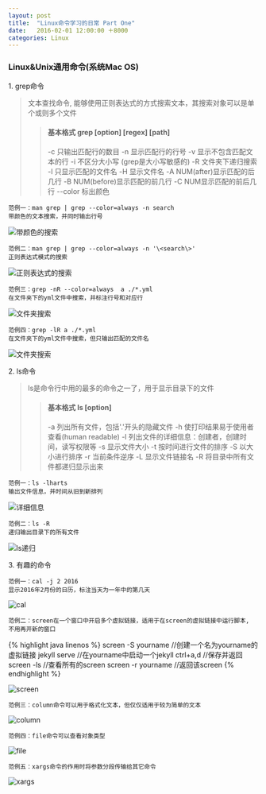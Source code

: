 ```yaml
---
layout: post
title:  "Linux命令学习的日常 Part One"
date:   2016-02-01 12:00:00 ＋8000
categories: Linux
---
```



### Linux&Unix通用命令(系统Mac OS)
1\. grep命令
 
> 文本查找命令, 能够使用正则表达式的方式搜索文本，其搜索对象可以是单个或则多个文件
> 
> > <h4><b>基本格式 grep [option] [regex] [path]</b></h4>
> > -c 只输出匹配行的数目  
> > -n 显示匹配行的行号  
> > -v 显示不包含匹配文本的行  
> > -i 不区分大小写 (grep是大小写敏感的)  
> > -R 文件夹下递归搜索  
> > -l 只显示匹配的文件名    
> > -H 显示文件名  
> > -A NUM(after)显示匹配的后几行  
> > -B NUM(before)显示匹配的前几行  
> > -C NUM显示匹配的前后几行    
> > --color 标出颜色  

	范例一：man grep | grep --color=always -n search
	带颜色的文本搜索，并同时输出行号
	
![带颜色的搜索]({{site.baseurl}}/pics/grep_color_n.png)  

	范例二：man grep | grep --color=always -n '\<search\>'
	正则表达式模式的搜索
	
![正则表达式的搜索]({{site.baseurl}}/pics/grep_color_n_regex.png)

	范例三：grep -nR --color=always  a ./*.yml
	在文件夹下的yml文件中搜索，并标注行号和对应行
	
![文件夹搜索]({{site.baseurl}}/pics/grep_dir.png)
	
	范例四：grep -lR a ./*.yml
	在文件夹下的yml文件中搜索，但只输出匹配的文件名
	
![文件夹搜索]({{site.baseurl}}/pics/grep_dir_only.png)

2\. ls命令

> ls是命令行中用的最多的命令之一了，用于显示目录下的文件
>
> > <h4><b>基本格式 ls [option]</b></h4>
> > -a 列出所有文件，包括'.'开头的隐藏文件  
> > -h 使打印结果易于使用者查看(human readable)  
> > -l 列出文件的详细信息：创建者，创建时间，读写权限等  
> > -s 显示文件大小  
> > -t 按时间进行文件的排序  
> > -S 以大小进行排序  
> > -r 当前条件逆序  
> > -L 显示文件链接名  
> > -R 将目录中所有文件都递归显示出来  

	范例一：ls -lharts
    输出文件信息，并时间从旧到新排列
    
![详细信息]({{site.baseurl}}/pics/ls_r_t.png)

	范例二：ls -R
	递归输出目录下的所有文件
	
![ls递归]({{site.baseurl}}/pics/ls_R.png)

3\. 有趣的命令

	范例一：cal -j 2 2016
	显示2016年2月份的日历，标注当天为一年中的第几天
    
![cal]({{site.baseurl}}/pics/cal.png)

	范例二：screen在一个窗口中开启多个虚拟链接，适用于在screen的虚拟链接中运行脚本,
	不用再开新的窗口
{% highlight java linenos %}
screen -S yourname //创建一个名为yourname的虚拟链接
jekyll serve //在yourname中启动一个jekyll
ctrl+a,d //保存并返回
screen -ls //查看所有的screen
screen -r yourname //返回该screen
{% endhighlight %}

![screen]({{site.baseurl}}/pics/screen.png)

	范例三：column命令可以用于格式化文本，但仅仅适用于较为简单的文本

![column]({{site.baseurl}}/pics/column.png)

	范例四：file命令可以查看对象类型

![file]({{site.baseurl}}/pics/file.png)

    范例五：xargs命令的作用时将参数分段传输给其它命令

![xargs]({{site.baseurl}}/pics/xargs.png)



